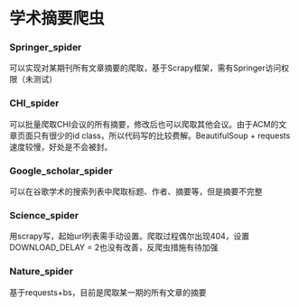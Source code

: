 # 学术摘要爬虫
### Springer_spider
可以实现对某期刊所有文章摘要的爬取，基于Scrapy框架，需有Springer访问权限（未测试）

### CHI_spider
可以批量爬取CHI会议的所有摘要，修改后也可以爬取其他会议。由于ACM的文章页面只有很少的id class，所以代码写的比较费解。BeautifulSoup + requests 速度较慢，好处是不会被封。

### Google_scholar_spider
可以在谷歌学术的搜索列表中爬取标题、作者、摘要等，但是摘要不完整

### Science_spider
用scrapy写，起始url列表需手动设置。爬取过程偶尔出现404，设置DOWNLOAD_DELAY = 2也没有改善，反爬虫措施有待加强

### Nature_spider
基于requests+bs，目前是爬取某一期的所有文章的摘要
